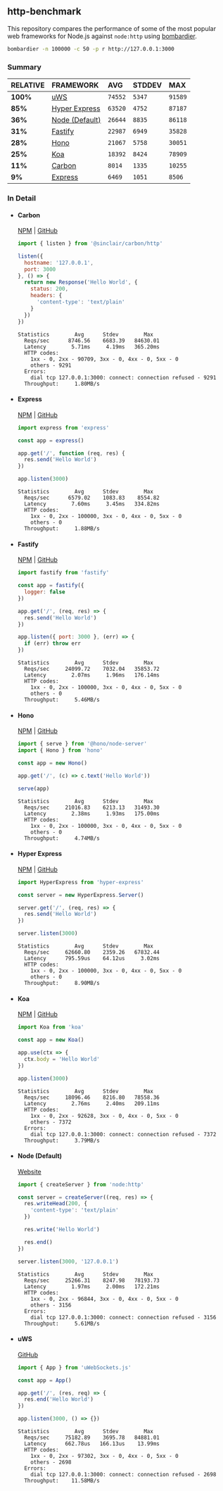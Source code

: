 ## http-benchmark

This repository compares the performance of some of the most popular web frameworks for Node.js against `node:http` using [bombardier](https://github.com/codesenberg/bombardier).

```bash
bombardier -n 100000 -c 50 -p r http://127.0.0.1:3000
```

### Summary

| RELATIVE | FRAMEWORK | AVG | STDDEV | MAX |
| :--- | :--- | :--- | :--- | :--- |
| **100%** | [uWS](#uws) | `74552` | `5347` | `91589` |
| **85%** | [Hyper Express](#hyper-express) | `63520` | `4752` | `87187` |
| **36%** | [Node (Default)](#node-default) | `26644` | `8835` | `86118` |
| **31%** | [Fastify](#fastify) | `22987` | `6949` | `35828` |
| **28%** | [Hono](#hono) | `21067` | `5758` | `30051` |
| **25%** | [Koa](#koa) | `18392` | `8424` | `78909` |
| **11%** | [Carbon](#carbon) | `8014` | `1335` | `10255` |
| **9%** | [Express](#express) | `6469` | `1051` | `8506` |


### In Detail

- #### Carbon
  [NPM](https://npmjs.com/@sinclair/carbon) | [GitHub](https://github.com/sinclairzx81/carbon)
  ```js
  import { listen } from '@sinclair/carbon/http'

  listen({
    hostname: '127.0.0.1',
    port: 3000
  }, () => {
    return new Response('Hello World', {
      status: 200,
      headers: {
        'content-type': 'text/plain'
      }
    })
  })
  ```

  ```
  Statistics        Avg      Stdev        Max
    Reqs/sec      8746.56    6683.39   84630.01
    Latency        5.71ms     4.19ms   365.20ms
    HTTP codes:
      1xx - 0, 2xx - 90709, 3xx - 0, 4xx - 0, 5xx - 0
      others - 9291
    Errors:
      dial tcp 127.0.0.1:3000: connect: connection refused - 9291
    Throughput:     1.80MB/s
  ```

- #### Express
  [NPM](https://npmjs.com/express) | [GitHub](https://github.com/expressjs/express)
  ```js
  import express from 'express'

  const app = express()

  app.get('/', function (req, res) {
    res.send('Hello World')
  })

  app.listen(3000)
  ```

  ```
  Statistics        Avg      Stdev        Max
    Reqs/sec      6579.02    1083.83    8554.82
    Latency        7.60ms     3.45ms   334.82ms
    HTTP codes:
      1xx - 0, 2xx - 100000, 3xx - 0, 4xx - 0, 5xx - 0
      others - 0
    Throughput:     1.88MB/s
  ```

- #### Fastify
  [NPM](https://npmjs.com/fastify) | [GitHub](https://github.com/fastify/fastify)
  ```js
  import fastify from 'fastify'

  const app = fastify({
    logger: false
  })

  app.get('/', (req, res) => {
    res.send('Hello World')
  })

  app.listen({ port: 3000 }, (err) => {
    if (err) throw err
  })
  ```

  ```
  Statistics        Avg      Stdev        Max
    Reqs/sec     24099.72    7032.04   35853.72
    Latency        2.07ms     1.96ms   176.14ms
    HTTP codes:
      1xx - 0, 2xx - 100000, 3xx - 0, 4xx - 0, 5xx - 0
      others - 0
    Throughput:     5.46MB/s
  ```

- #### Hono
  [NPM](https://npmjs.com/hono) | [GitHub](https://github.com/honojs/hono)
  ```js
  import { serve } from '@hono/node-server'
  import { Hono } from 'hono'

  const app = new Hono()

  app.get('/', (c) => c.text('Hello World'))

  serve(app)
  ```

  ```
  Statistics        Avg      Stdev        Max
    Reqs/sec     21016.83    6213.13   31493.30
    Latency        2.38ms     1.93ms   175.00ms
    HTTP codes:
      1xx - 0, 2xx - 100000, 3xx - 0, 4xx - 0, 5xx - 0
      others - 0
    Throughput:     4.74MB/s
  ```

- #### Hyper Express
  [NPM](https://npmjs.com/hyper-express) | [GitHub](https://github.com/kartikk221/hyper-express)
  ```js
  import HyperExpress from 'hyper-express'

  const server = new HyperExpress.Server()

  server.get('/', (req, res) => {
    res.send('Hello World')
  })

  server.listen(3000)
  ```

  ```
  Statistics        Avg      Stdev        Max
    Reqs/sec     62660.80    2359.26   67832.44
    Latency      795.59us    64.12us     3.02ms
    HTTP codes:
      1xx - 0, 2xx - 100000, 3xx - 0, 4xx - 0, 5xx - 0
      others - 0
    Throughput:     8.90MB/s
  ```

- #### Koa
  [NPM](https://npmjs.com/koa) | [GitHub](https://github.com/koajs/koa)
  ```js
  import Koa from 'koa'

  const app = new Koa()

  app.use(ctx => {
    ctx.body = 'Hello World'
  })

  app.listen(3000)
  ```

  ```
  Statistics        Avg      Stdev        Max
    Reqs/sec     18096.46    8216.80   78558.36
    Latency        2.76ms     2.40ms   209.11ms
    HTTP codes:
      1xx - 0, 2xx - 92628, 3xx - 0, 4xx - 0, 5xx - 0
      others - 7372
    Errors:
      dial tcp 127.0.0.1:3000: connect: connection refused - 7372
    Throughput:     3.79MB/s
  ```

- #### Node (Default)
  [Website](https://nodejs.org/api/http.html)
  ```js
  import { createServer } from 'node:http'

  const server = createServer((req, res) => {
    res.writeHead(200, {
      'content-type': 'text/plain'
    })

    res.write('Hello World')

    res.end()
  })

  server.listen(3000, '127.0.0.1')
  ```

  ```
  Statistics        Avg      Stdev        Max
    Reqs/sec     25266.31    8247.98   78193.73
    Latency        1.97ms     2.00ms   172.21ms
    HTTP codes:
      1xx - 0, 2xx - 96844, 3xx - 0, 4xx - 0, 5xx - 0
      others - 3156
    Errors:
      dial tcp 127.0.0.1:3000: connect: connection refused - 3156
    Throughput:     5.61MB/s
  ```

- #### uWS
  [GitHub](https://github.com/uNetworking/uWebSockets.js)
  ```js
  import { App } from 'uWebSockets.js'

  const app = App()

  app.get('/', (res, req) => {
    res.end('Hello World')
  })

  app.listen(3000, () => {})
  ```

  ```
  Statistics        Avg      Stdev        Max
    Reqs/sec     75182.89    3695.78   84881.01
    Latency      662.78us   166.13us    13.99ms
    HTTP codes:
      1xx - 0, 2xx - 97302, 3xx - 0, 4xx - 0, 5xx - 0
      others - 2698
    Errors:
      dial tcp 127.0.0.1:3000: connect: connection refused - 2698
    Throughput:    11.58MB/s
  ```


